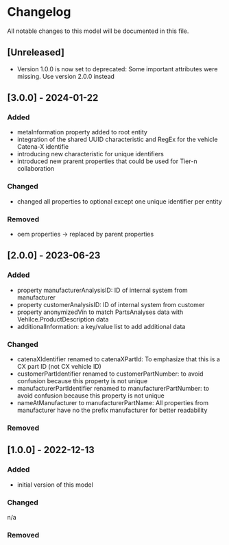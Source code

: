 # Changelog
All notable changes to this model will be documented in this file.

## [Unreleased]
- Version 1.0.0 is now set to deprecated: Some important attributes were missing. Use version 2.0.0 instead

## [3.0.0] - 2024-01-22
### Added
- metaInformation property added to root entity
- integration of the shared UUID characteristic and RegEx for the vehicle Catena-X identifie
- introducing new characteristic for unique identifiers
- introduced new prarent properties that could be used for Tier-n collaboration

### Changed
- changed all properties to optional except one unique identifier per entity

### Removed
- oem properties -> replaced by parent properties

## [2.0.0] - 2023-06-23
### Added
- property manufacturerAnalysisID: ID of internal system from manufacturer
- property customerAnalysisID: ID of internal system from customer
- property anonymizedVin to match PartsAnalyses data with Vehilce.ProductDescription data
- additionalInformation: a key/value list to add additional data

### Changed
- catenaXIdentifier renamed to catenaXPartId: To emphasize that this is a CX part ID (not CX vehicle ID)
- customerPartIdentifier renamed to customerPartNumber: to avoid confusion because this property is not unique 
- manufacturerPartIdentifier renamed to manufacturerPartNumber: to avoid confusion because this property is not unique
- nameAtManufacturer to manufacturerPartName: All properties from manufacturer have no the prefix manufacturer for better readability

### Removed

## [1.0.0] - 2022-12-13
### Added
- initial version of this model

### Changed
n/a

### Removed

